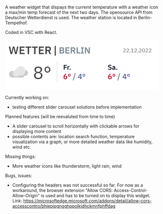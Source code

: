 A weather widget that dispays the curremt temperature with a weather icon a max/min temp forecast of the next two days.
The opensource API from Deutscher Wetterdienst is used. The weather station is located in Berlin-Tempelhof.

Coded in VSC with React.

![preview.png](github/preview.png)

Currently working on:

- testing different slider carousel solutions before implementation

Planned features (will be reevaluted from time to time)

- A slider carousel to scroll horizontally with clickable arrows for displaying more content
- possible contents are: location search function, temperature visualization via a graph, or more detailed weather data like humidity, wind etc.

Missing things:

- More weather icons like thunderstorm, light rain, wind

Bugs, issues:

- Configuring the headers was not successful so far. For now as a workaround, the browser extension "Allow CORS: Access-Control-Allow-Origin" is used and has to be turned on to display this widget.
  Link: https://microsoftedge.microsoft.com/addons/detail/allow-cors-accesscontro/bhjepjpgngghppolkjdhckmnfphffdag
